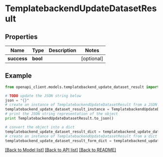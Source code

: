 # TemplatebackendUpdateDatasetResult


## Properties

Name | Type | Description | Notes
------------ | ------------- | ------------- | -------------
**success** | **bool** |  | [optional] 

## Example

```python
from openapi_client.models.templatebackend_update_dataset_result import TemplatebackendUpdateDatasetResult

# TODO update the JSON string below
json = "{}"
# create an instance of TemplatebackendUpdateDatasetResult from a JSON string
templatebackend_update_dataset_result_instance = TemplatebackendUpdateDatasetResult.from_json(json)
# print the JSON string representation of the object
print TemplatebackendUpdateDatasetResult.to_json()

# convert the object into a dict
templatebackend_update_dataset_result_dict = templatebackend_update_dataset_result_instance.to_dict()
# create an instance of TemplatebackendUpdateDatasetResult from a dict
templatebackend_update_dataset_result_form_dict = templatebackend_update_dataset_result.from_dict(templatebackend_update_dataset_result_dict)
```
[[Back to Model list]](../README.md#documentation-for-models) [[Back to API list]](../README.md#documentation-for-api-endpoints) [[Back to README]](../README.md)


